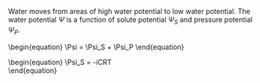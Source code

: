 Water moves from areas of high water potential to low water potential. The water potential $\Psi$ is a function of solute potential $\Psi_S$ and pressure potential $\Psi_P$.

\begin{equation}
\Psi = \Psi_S + \Psi_P
\end{equation}

\begin{equation}
\Psi_S = -iCRT  
\end{equation}
